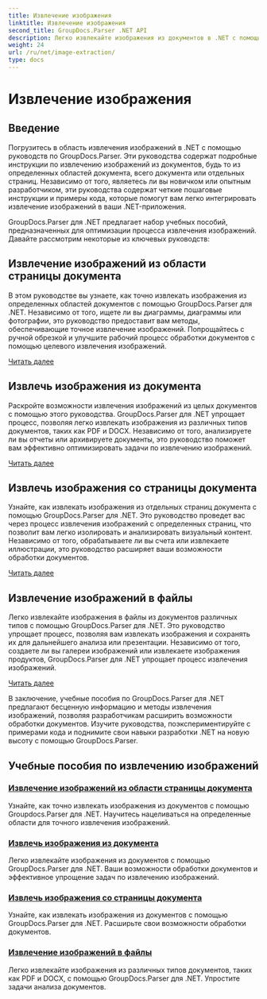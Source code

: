 ```yaml
---
title: Извлечение изображения
linktitle: Извлечение изображения
second_title: GroupDocs.Parser .NET API
description: Легко извлекайте изображения из документов в .NET с помощью GroupDocs.Parser. Расширьте свои возможности обработки документов с помощью точных методов извлечения изображений.
weight: 24
url: /ru/net/image-extraction/
type: docs
---
```

# Извлечение изображения

## Введение

Погрузитесь в область извлечения изображений в .NET с помощью руководств по GroupDocs.Parser. Эти руководства содержат подробные инструкции по извлечению изображений из документов, будь то из определенных областей документа, всего документа или отдельных страниц. Независимо от того, являетесь ли вы новичком или опытным разработчиком, эти руководства содержат четкие пошаговые инструкции и примеры кода, которые помогут вам легко интегрировать извлечение изображений в ваши .NET-приложения.

GroupDocs.Parser для .NET предлагает набор учебных пособий, предназначенных для оптимизации процесса извлечения изображений. Давайте рассмотрим некоторые из ключевых руководств:

## Извлечение изображений из области страницы документа
В этом руководстве вы узнаете, как точно извлекать изображения из определенных областей документов с помощью GroupDocs.Parser для .NET. Независимо от того, ищете ли вы диаграммы, диаграммы или фотографии, это руководство предоставит вам методы, обеспечивающие точное извлечение изображений. Попрощайтесь с ручной обрезкой и улучшите рабочий процесс обработки документов с помощью целевого извлечения изображений.

[Читать далее](./extract-images-from-document-page-area/)

## Извлечь изображения из документа
Раскройте возможности извлечения изображений из целых документов с помощью этого руководства. GroupDocs.Parser для .NET упрощает процесс, позволяя легко извлекать изображения из различных типов документов, таких как PDF и DOCX. Независимо от того, анализируете ли вы отчеты или архивируете документы, это руководство поможет вам эффективно оптимизировать задачи по извлечению изображений.

[Читать далее](./extract-images-from-document/)

## Извлечь изображения со страницы документа
Узнайте, как извлекать изображения из отдельных страниц документа с помощью GroupDocs.Parser для .NET. Это руководство проведет вас через процесс извлечения изображений с определенных страниц, что позволит вам легко изолировать и анализировать визуальный контент. Независимо от того, обрабатываете ли вы счета или извлекаете иллюстрации, это руководство расширяет ваши возможности обработки документов.

[Читать далее](./extract-images-from-document-page/)

## Извлечение изображений в файлы
Легко извлекайте изображения в файлы из документов различных типов с помощью GroupDocs.Parser для .NET. Это руководство упрощает процесс, позволяя вам извлекать изображения и сохранять их для дальнейшего анализа или презентации. Независимо от того, создаете ли вы галереи изображений или извлекаете изображения продуктов, GroupDocs.Parser для .NET упрощает процесс извлечения изображений.

[Читать далее](./extract-images-to-files/)

В заключение, учебные пособия по GroupDocs.Parser для .NET предлагают бесценную информацию и методы извлечения изображений, позволяя разработчикам расширить возможности обработки документов. Изучите руководства, поэкспериментируйте с примерами кода и поднимите свои навыки разработки .NET на новую высоту с помощью GroupDocs.Parser.
## Учебные пособия по извлечению изображений
### [Извлечение изображений из области страницы документа](./extract-images-from-document-page-area/)
Узнайте, как точно извлекать изображения из документов с помощью Groupdocs.Parser для .NET. Научитесь нацеливаться на определенные области для точного извлечения изображений.
### [Извлечь изображения из документа](./extract-images-from-document/)
Легко извлекайте изображения из документов с помощью GroupDocs.Parser для .NET. Ваши возможности обработки документов и эффективное упрощение задач по извлечению изображений.
### [Извлечь изображения со страницы документа](./extract-images-from-document-page/)
Узнайте, как извлекать изображения из документов с помощью GroupDocs.Parser для .NET. Расширьте свои возможности обработки документов.
### [Извлечение изображений в файлы](./extract-images-to-files/)
Легко извлекайте изображения из различных типов документов, таких как PDF и DOCX, с помощью GroupDocs.Parser для .NET. Упростите задачи анализа документов.